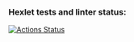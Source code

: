 ### Hexlet tests and linter status:
[![Actions Status](https://github.com/PavelDeuce/frontend-project-lvl4/workflows/hexlet-check/badge.svg)](https://github.com/PavelDeuce/frontend-project-lvl4/actions)